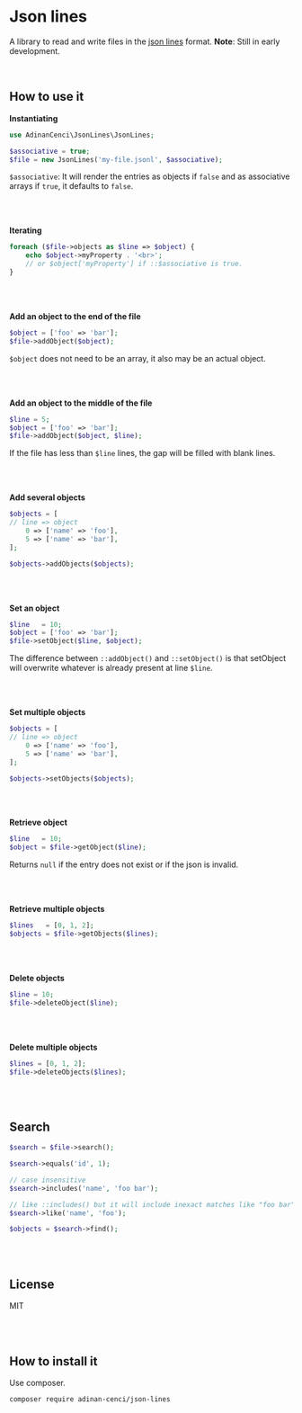 # Json lines
A library to read and write files in the [json lines](https://jsonlines.org/) format.
**Note**: Still in early development.

<br>

## How to use it

**Instantiating**
```php
use AdinanCenci\JsonLines\JsonLines;

$associative = true;
$file = new JsonLines('my-file.jsonl', $associative);
```

`$associative`: It will render the entries as objects if `false` and as associative arrays if `true`, it defaults to `false`.

<br><br>

**Iterating**
```php
foreach ($file->objects as $line => $object) {
    echo $object->myProperty . '<br>';
    // or $object['myProperty'] if ::$associative is true.
}
```

<br><br>

**Add an object to the end of the file**

```php
$object = ['foo' => 'bar'];
$file->addObject($object);
```

`$object` does not need to be an array, it also may be an actual object. 

<br><br>

**Add an object to the middle of the file**

```php
$line = 5;
$object = ['foo' => 'bar'];
$file->addObject($object, $line);
```

If the file has less than `$line` lines, the gap will be filled with blank lines.

<br><br>

**Add several objects**

```php
$objects = [
// line => object
    0 => ['name' => 'foo'],
    5 => ['name' => 'bar'],
];

$objects->addObjects($objects);
```

<br><br>

**Set an object**
```php
$line   = 10;
$object = ['foo' => 'bar'];
$file->setObject($line, $object);
```

The difference between `::addObject()` and `::setObject()` is that setObject will overwrite whatever is already present at line `$line`. 

<br><br>

**Set multiple objects**
```php
$objects = [
// line => object
    0 => ['name' => 'foo'],
    5 => ['name' => 'bar'],
];

$objects->setObjects($objects);
```

<br><br>

**Retrieve object**
```php
$line   = 10;
$object = $file->getObject($line);
```

Returns `null` if the entry does not exist or if the json is invalid.

<br><br>

**Retrieve multiple objects**
```php
$lines   = [0, 1, 2];
$objects = $file->getObjects($lines);
```

<br><br>

**Delete objects**
```php
$line = 10;
$file->deleteObject($line);
```

<br><br>

**Delete multiple objects**
```php
$lines = [0, 1, 2];
$file->deleteObjects($lines);
```

<br><br>

## Search

```php
$search = $file->search();

$search->equals('id', 1);

// case insensitive
$search->includes('name', 'foo bar');

// like ::includes() but it will include inexact matches like "foo bar" or "bar foo"
$search->like('name', 'foo'); 

$objects = $search->find();
```

<br><br>

## License
MIT

<br><br>

## How to install it
Use composer.
```
composer require adinan-cenci/json-lines
```
